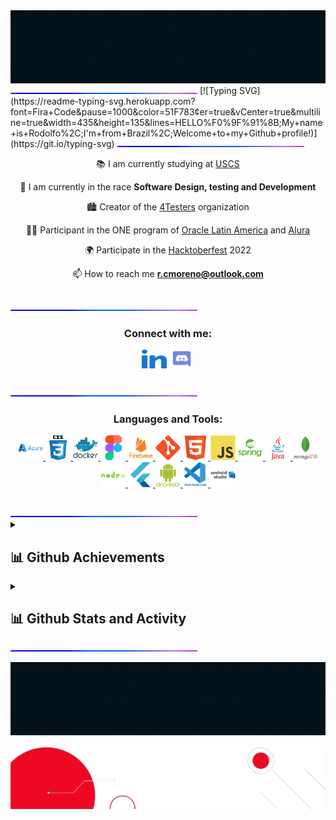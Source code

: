 <!-- GIT HEADER -->
<img src="https://github.com/FarenCoder/FarenCoder/blob/adcfcb20fe112baeec207c5375c9a10e9e545556/assets/banner-footer.gif">
<img src="https://github.com/FarenCoder/FarenCoder/blob/adcfcb20fe112baeec207c5375c9a10e9e545556/assets/line-neon.gif">
<!-- TYPING DATA -->
[![Typing SVG](https://readme-typing-svg.herokuapp.com?font=Fira+Code&pause=1000&color=51F783&center=true&vCenter=true&multiline=true&width=435&height=135&lines=HELLO%F0%9F%91%8B;My+name+is+Rodolfo%2C;I'm+from+Brazil%2C;Welcome+to+my+Github+profile!)](https://git.io/typing-svg)
<img src="https://github.com/FarenCoder/FarenCoder/blob/adcfcb20fe112baeec207c5375c9a10e9e545556/assets/line-neon.gif">
<!--DESCRIPTION -->
<div align="center">
  
  📚 I am currently studying at [USCS](https://www.uscs.edu.br/)
  
  🌱 I am currently in the race **Software Design, testing and Development**

🏙 Creator of the [4Testers](https://github.com/4Testers) organization

👩‍💻 Participant in the ONE program of [Oracle Latin America](https://www.oracle.com/lad) and [Alura](https://www.alura.com.br/)

🌍 Participate in the [Hacktoberfest](https://hacktoberfest.com/) 2022

📫 How to reach me **r.cmoreno@outlook.com**

</div>
<br>
<img src="https://github.com/FarenCoder/FarenCoder/blob/adcfcb20fe112baeec207c5375c9a10e9e545556/assets/line-neon.gif">
<!-- CONTACT -->
<h3 align="center">Connect with me:</h3>
<p align="center">
<a href="https://www.linkedin.com/in/rodolfo-moreno-8a6629171/" target="blank"><img align="center" src="https://github.com/FarenCoder/FarenCoder/blob/8122acb0652880f5e24ef1fec37db42d2037781d/assets/linked-in-alt.svg" alt="Rodolfo Moreno" height="30" width="40" /></a>
<a href="" target="blank"><img align="center" src="https://github.com/FarenCoder/FarenCoder/blob/8122acb0652880f5e24ef1fec37db42d2037781d/assets/discord.svg" alt="Rodolfo" height="30" width="40" /></a>
</p></br>
<img src="https://github.com/FarenCoder/FarenCoder/blob/adcfcb20fe112baeec207c5375c9a10e9e545556/assets/line-neon.gif">
<!-- TOOLS -->
<h3 align="center">Languages and Tools:</h3>
<p align="center"> 
<a href="https://azure.microsoft.com/en-in/" target="_blank" rel="noreferrer"> <img src="https://github.com/FarenCoder/FarenCoder/blob/adcfcb20fe112baeec207c5375c9a10e9e545556/assets/icons/azure/azure-original-wordmark.svg" alt="azure" width="40" height="40"/> </a> 
<a href="https://www.w3schools.com/css/" target="_blank" rel="noreferrer"> <img src="https://github.com/FarenCoder/FarenCoder/blob/adcfcb20fe112baeec207c5375c9a10e9e545556/assets/icons/css3/css3-original-wordmark.svg" alt="css3" width="40" height="40"/> 
</a> 
<a href="https://www.docker.com/" target="_blank" rel="noreferrer"> <img src="https://github.com/FarenCoder/FarenCoder/blob/adcfcb20fe112baeec207c5375c9a10e9e545556/assets/icons/docker/docker-original-wordmark.svg" alt="docker" width="40" height="40"/> </a> 
<a href="https://www.figma.com/" target="_blank" rel="noreferrer"> <img src="https://github.com/FarenCoder/FarenCoder/blob/adcfcb20fe112baeec207c5375c9a10e9e545556/assets/icons/figma/figma-original.svg" alt="figma" width="40" height="40"/> 
</a> 
<a href="https://firebase.google.com/" target="_blank" rel="noreferrer"> <img src="https://github.com/FarenCoder/FarenCoder/blob/adcfcb20fe112baeec207c5375c9a10e9e545556/assets/icons/firebase/firebase-plain-wordmark.svg" alt="firebase" width="40" height="40"/> </a> 
<a href="https://git-scm.com/" target="_blank" rel="noreferrer"> <img src="https://github.com/FarenCoder/FarenCoder/blob/adcfcb20fe112baeec207c5375c9a10e9e545556/assets/icons/git/git-plain.svg" alt="git" width="40" height="40"/> 
</a> 
<a href="https://www.w3.org/html/" target="_blank" rel="noreferrer"> <img src="https://github.com/FarenCoder/FarenCoder/blob/adcfcb20fe112baeec207c5375c9a10e9e545556/assets/icons/html5/html5-original.svg" alt="html5" width="40" height="40"/> 
</a> 
<a href="https://developer.mozilla.org/en-US/docs/Web/JavaScript" target="_blank" rel="noreferrer"> <img src="https://github.com/FarenCoder/FarenCoder/blob/adcfcb20fe112baeec207c5375c9a10e9e545556/assets/icons/javascript/javascript-original.svg" alt="javascript" width="40" height="40"/> 
</a> 
<a href="https://spring.io/" target="_blank" rel="noreferrer"> <img src="https://github.com/FarenCoder/FarenCoder/blob/adcfcb20fe112baeec207c5375c9a10e9e545556/assets/icons/spring/spring-original-wordmark.svg" alt="Spring" width="40" height="40"/> </a> 
<a href="https://www.java.com/en/" target="_blank" rel="noreferrer"> <img src="https://github.com/FarenCoder/FarenCoder/blob/adcfcb20fe112baeec207c5375c9a10e9e545556/assets/icons/java/java-original-wordmark.svg" alt="java" width="40" height="40"/> 
</a> 
<a href="https://www.mongodb.com/" target="_blank" rel="noreferrer"> <img src="https://github.com/FarenCoder/FarenCoder/blob/adcfcb20fe112baeec207c5375c9a10e9e545556/assets/icons/mongodb/mongodb-original-wordmark.svg" alt="mongodb" width="40" height="40"/> </a> 
<a href="https://nodejs.org" target="_blank" rel="noreferrer"> <img src="https://github.com/FarenCoder/FarenCoder/blob/adcfcb20fe112baeec207c5375c9a10e9e545556/assets/icons/nodejs/nodejs-plain-wordmark.svg" alt="nodejs" width="40" height="40"/> 
</a> 
<a href="https://flutter.dev/" target="_blank" rel="noreferrer"> <img src="https://github.com/FarenCoder/FarenCoder/blob/adcfcb20fe112baeec207c5375c9a10e9e545556/assets/icons/flutter/flutter-original.svg" alt="flutter" width="40" height="40"/> 
</a> 
<a href="https://developer.android.com/studio" target="_blank" rel="noreferrer"> <img src="https://github.com/FarenCoder/FarenCoder/blob/adcfcb20fe112baeec207c5375c9a10e9e545556/assets/icons/android/android-plain-wordmark.svg" alt="android_studio" width="40" height="40"/> </a> 
<a href="https://code.visualstudio.com/" target="_blank" rel="noreferrer"> <img src="https://github.com/FarenCoder/FarenCoder/blob/adcfcb20fe112baeec207c5375c9a10e9e545556/assets/icons/vscode/vscode-original-wordmark.svg" alt="visual_studio" width="40" height="40"/> 
</a>
<a href="https://code.visualstudio.com/" target="_blank" rel="noreferrer"> <img src="https://github.com/FarenCoder/FarenCoder/blob/adcfcb20fe112baeec207c5375c9a10e9e545556/assets/icons/androidstudio/androidstudio-original-wordmark.svg" alt="Android_studio" width="40" height="40"/> </a>
</p>
<br>
<img src="https://github.com/FarenCoder/FarenCoder/blob/adcfcb20fe112baeec207c5375c9a10e9e545556/assets/line-neon.gif">
<details>
  <summary><h2>📊 Github Achievements</h2></summary>
<!-- Achievements -->
<h3 align="center">Stats:</h3>
<p align="center"> <a href="https://github.com/ryo-ma/github-profile-trophy"><img src="https://github-profile-trophy.vercel.app/?username=FarenCoder&theme=matrix" alt="rodolfoMoreno" /></a> </p>
</details>
<!-- Status-->
<details>
  <summary><h2>📊 Github Stats and Activity</h2></summary>
<div align="center">  
  <img width="53%" height="195px" src="https://github-readme-stats.vercel.app/api?username=FarenCoder&show_icons=true&count_private=true&hide_border=true&title_color=008000&icon_color=02D9F7FF&text_color=6594E2&bg_color=0d1117" alt="Dev github stats" /> 
  
  <img width="45%" height="195px" src="https://github-readme-stats.vercel.app/api/top-langs/?username=FarenCoder&layout=compact&hide_border=true&title_color=008000&text_color=6594E2&bg_color=0d1117" />
</div>
<p align="center">
<h3>🔥 Streak Stats</h3>
  <!-- GitHub Readme Streak Stats - https://github.com/DenverCoder1/github-readme-streak-stats -->
  <p>
    <a href="https://github.com/DenverCoder1/github-readme-streak-stats">
      <img title="🔥 Streak stats" alt="RodolfoMoreno's streak" src="https://github-readme-streak-stats.herokuapp.com?user=FarenCoder&theme=blue-green&hide_border=true&date_format=j%20M%5B%20Y%5D&type=png)](https://git.io/streak-stats"/>
    </a>
  </p>
</details>
<img src="https://github.com/FarenCoder/FarenCoder/blob/adcfcb20fe112baeec207c5375c9a10e9e545556/assets/line-neon.gif">
<!-- PROFILE VISIT -->
<p align="left"> <img src="https://github.com/FarenCoder/FarenCoder/blob/adcfcb20fe112baeec207c5375c9a10e9e545556/assets/banner-footer.gif" alt="rodolfomoreno" /> </p>
<!-- GIF FOOTER -->
<img src="https://github.com/FarenCoder/FarenCoder/blob/c5ee7a1a8f065f5e45a04531de195bab9d655473/assets/banner-footer.png">
